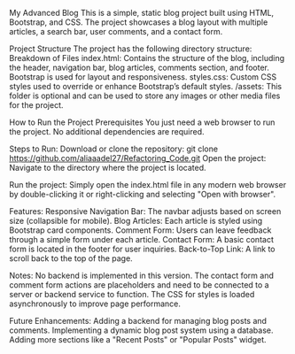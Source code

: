 My Advanced Blog
This is a simple, static blog project built using HTML, Bootstrap, and CSS. The project showcases a blog layout with multiple articles, a search bar, user comments, and a contact form.

Project Structure
The project has the following directory structure:
Breakdown of Files
index.html: Contains the structure of the blog, including the header, navigation bar, blog articles, comments section, and footer. Bootstrap is used for layout and responsiveness.
styles.css: Custom CSS styles used to override or enhance Bootstrap’s default styles.
/assets: This folder is optional and can be used to store any images or other media files for the project.

How to Run the Project
Prerequisites
You just need a web browser to run the project. No additional dependencies are required.

Steps to Run:
Download or clone the repository:
git clone https://github.com/aliaaadel27/Refactoring_Code.git
Open the project: Navigate to the directory where the project is located.

Run the project: Simply open the index.html file in any modern web browser by double-clicking it or right-clicking and selecting "Open with browser".


Features:
Responsive Navigation Bar: The navbar adjusts based on screen size (collapsible for mobile).
Blog Articles: Each article is styled using Bootstrap card components.
Comment Form: Users can leave feedback through a simple form under each article.
Contact Form: A basic contact form is located in the footer for user inquiries.
Back-to-Top Link: A link to scroll back to the top of the page.


Notes:
No backend is implemented in this version. The contact form and comment form actions are placeholders and need to be connected to a server or backend service to function.
The CSS for styles is loaded asynchronously to improve page performance.


Future Enhancements:
Adding a backend for managing blog posts and comments.
Implementing a dynamic blog post system using a database.
Adding more sections like a "Recent Posts" or "Popular Posts" widget.
